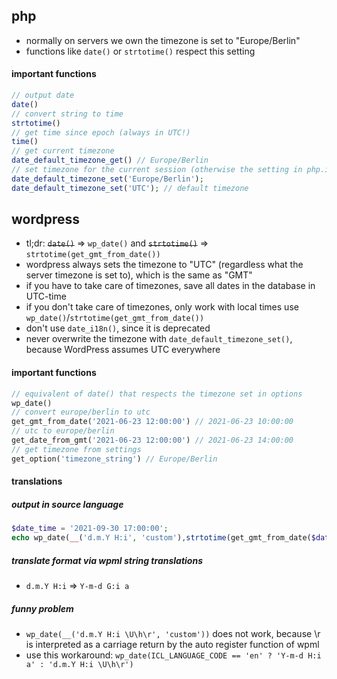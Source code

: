 ## php

- normally on servers we own the timezone is set to "Europe/Berlin"
- functions like `date()` or `strtotime()` respect this setting

#### important functions

```php
// output date
date()
// convert string to time
strtotime()
// get time since epoch (always in UTC!)
time()
// get current timezone
date_default_timezone_get() // Europe/Berlin
// set timezone for the current session (otherwise the setting in php.ini applies)
date_default_timezone_set('Europe/Berlin');
date_default_timezone_set('UTC'); // default timezone
```

## wordpress

- tl;dr: ~~`date()`~~ => `wp_date()` and ~~`strtotime()`~~ => `strtotime(get_gmt_from_date())`
- wordpress always sets the timezone to "UTC" (regardless what the server timezone is set to), which is the same as "GMT"
- if you have to take care of timezones, save all dates in the database in UTC-time
- if you don't take care of timezones, only work with local times use `wp_date()`/`strtotime(get_gmt_from_date())`
- don't use `date_i18n()`, since it is deprecated
- never overwrite the timezone with `date_default_timezone_set()`, because WordPress assumes UTC everywhere

#### important functions

```php
// equivalent of date() that respects the timezone set in options
wp_date()
// convert europe/berlin to utc
get_gmt_from_date('2021-06-23 12:00:00') // 2021-06-23 10:00:00
// utc to europe/berlin
get_date_from_gmt('2021-06-23 12:00:00') // 2021-06-23 14:00:00
// get timezone from settings
get_option('timezone_string') // Europe/Berlin
```

#### translations

##### output in source language

```php
$date_time = '2021-09-30 17:00:00';
echo wp_date(__('d.m.Y H:i', 'custom'),strtotime(get_gmt_from_date($date_time)));
```

##### translate format via wpml string translations

- `d.m.Y H:i` => `Y-m-d G:i a`

##### funny problem

- `wp_date(__('d.m.Y H:i \U\h\r', 'custom'))` does not work, because \r is interpreted as a carriage return by the auto register function of wpml
- use this workaround: `wp_date(ICL_LANGUAGE_CODE == 'en' ? 'Y-m-d H:i a' : 'd.m.Y H:i \U\h\r')`